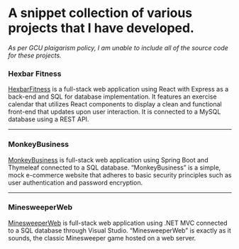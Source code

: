 # A snippet collection of various projects that I have developed.
*As per GCU plaigarism policy, I am unable to include all of the source code for these projects.*

### Hexbar Fitness

[HexbarFitness](https://github.com/GrantLindquist/Resume/tree/main/HexbarFitness) is a full-stack web application using React with Express as a back-end and SQL for database implementation. It features an exercise calendar that utilizes React components to display a clean and functional front-end that updates upon user interaction. It is connected to a MySQL database using a REST API.

---

### MonkeyBusiness
 
[MonkeyBusiness](https://github.com/GrantLindquist/Resume/tree/main/MonkeyBusiness) is full-stack web application using Spring Boot and Thymeleaf connected to a SQL database. “MonkeyBusiness” is a simple, mock e-commerce website that adheres to basic security principles such as user authentication and password encryption. 

---

### MinesweeperWeb

[MinesweeperWeb](https://github.com/GrantLindquist/Resume/tree/main/MinesweeperWeb) is full-stack web application using .NET MVC connected to a SQL database through Visual Studio. “MinesweeperWeb” is exactly as it sounds, the classic Minesweeper game hosted on a web server.
